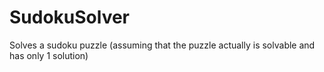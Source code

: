 # SudokuSolver
Solves a sudoku puzzle (assuming that the puzzle actually is solvable and has only 1 solution)
